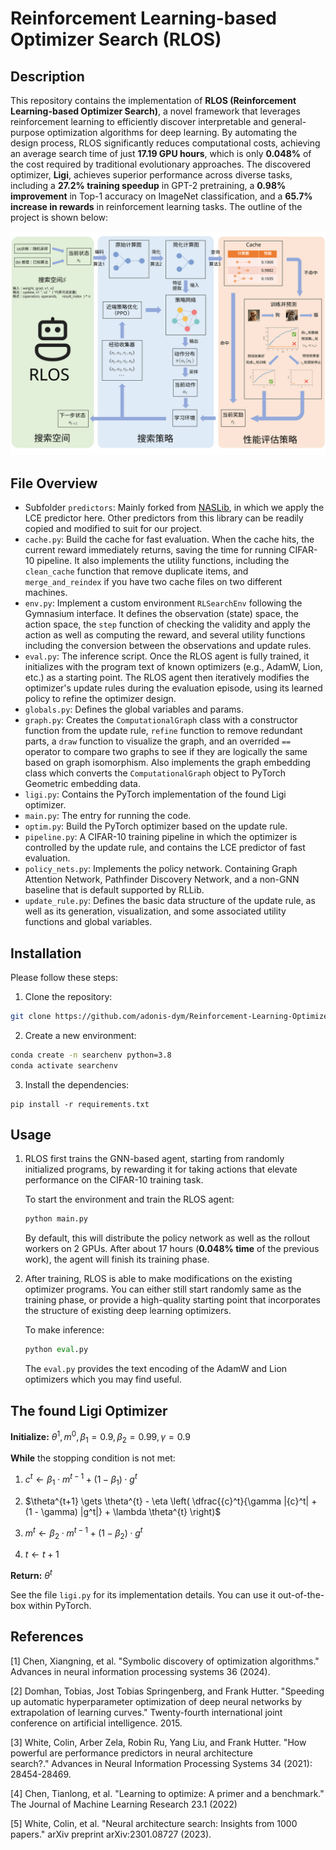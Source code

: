 # Reinforcement Learning-based Optimizer Search (RLOS)

## Description

This repository contains the implementation of **RLOS (Reinforcement Learning-based Optimizer Search)**, a novel framework that leverages reinforcement learning to efficiently discover interpretable and general-purpose optimization algorithms for deep learning. By automating the design process, RLOS significantly reduces computational costs, achieving an average search time of just **17.19 GPU hours**, which is only **0.048%** of the cost required by traditional evolutionary approaches. The discovered optimizer, **Ligi**, achieves superior performance across diverse tasks, including a **27.2% training speedup** in GPT-2 pretraining, a **0.98% improvement** in Top-1 accuracy on ImageNet classification, and a **65.7% increase in rewards** in reinforcement learning tasks. The outline of the project is shown below:

![diagram](diagram.svg)


## File Overview
- Subfolder `predictors`: Mainly forked from [NASLib](https://github.com/automl/naslib), in which we apply the LCE predictor here. Other predictors from this library can be readily copied and modified to suit for our project.
- `cache.py`: Build the cache for fast evaluation. When the cache hits, the current reward immediately returns, saving the time for running CIFAR-10 pipeline. It also implements the utility functions, including the `clean_cache` function that remove duplicate items, and `merge_and_reindex` if you have two cache files on two different machines.
- `env.py`: Implement a custom environment `RLSearchEnv` following the Gymnasium interface. It defines the observation (state) space, the action space, the `step` function of checking the validity and apply the action as well as computing the reward, and several utility functions including the conversion between the observations and update rules.
- `eval.py`: The inference script. Once the RLOS agent is fully trained, it initializes with the program text of known optimizers (e.g., AdamW, Lion, etc.) as a starting point. The RLOS agent then iteratively modifies the optimizer's update rules during the evaluation episode, using its learned policy to refine the optimizer design.
- `globals.py`: Defines the global variables and params.
- `graph.py`: Creates the `ComputationalGraph` class with a constructor function from the update rule, `refine` function to remove redundant parts, a `draw` function to visualize the graph, and an overrided `==` operator to compare two graphs to see if they are logically the same based on graph isomorphism. Also implements the graph embedding class which converts the `ComputationalGraph` object to PyTorch Geometric embedding data.
- `ligi.py`: Contains the PyTorch implementation of the found Ligi optimizer.
- `main.py`: The entry for running the code.
- `optim.py`: Build the PyTorch optimizer based on the update rule.
- `pipeline.py`: A CIFAR-10 training pipeline in which the optimizer is controlled by the update rule, and contains the LCE predictor of fast evaluation.
- `policy_nets.py`: Implements the policy network. Containing Graph Attention Network, Pathfinder Discovery Network, and a non-GNN baseline that is default supported by RLLib.
- `update_rule.py`: Defines the basic data structure of the update rule, as well as its generation, visualization, and some associated utility functions and global variables.


## Installation
Please follow these steps:
1. Clone the repository:
```bash
git clone https://github.com/adonis-dym/Reinforcement-Learning-Optimizer-Search.git
```
2. Create a new environment:
```bash
conda create -n searchenv python=3.8
conda activate searchenv
```
3. Install the dependencies:
```
pip install -r requirements.txt
```
## Usage
1. RLOS first trains the GNN-based agent, starting from randomly initialized programs, by rewarding it for taking actions that elevate performance on the CIFAR-10 training task.

   To start the environment and train the RLOS agent:
   ```python
   python main.py
    ```

    By default, this will distribute the policy network as well as the rollout workers on 2 GPUs. After about 17 hours (**0.048% time** of the previous work), the agent will finish its training phase.

2. After training, RLOS is able to make modifications on the existing optimizer programs. You can either still start randomly same as the training phase, or provide a high-quality starting point that incorporates the structure of existing deep learning optimizers.

    To make inference:
    ```python
    python eval.py
    ```
    The `eval.py` provides the text encoding of the AdamW and Lion optimizers which you may find useful.

## The found Ligi Optimizer

**Initialize:**  $\theta^1, m^0, \beta_1 = 0.9, \beta_2 = 0.99, \gamma = 0.9$

**While** the stopping condition is not met:
1. $c^t \gets \beta_1 \cdot m^{t-1} + (1 - \beta_1) \cdot g^t$

2. $\theta^{t+1} \gets \theta^{t} - \eta \left( \dfrac{{c}^t}{\gamma |{c}^t| + (1 - \gamma) |g^t|} + \lambda \theta^{t} \right)$  

3. $m^t \gets \beta_2 \cdot m^{t-1} + (1 - \beta_2) \cdot g^t$

4. $t \gets t + 1$

**Return:** $\theta^t$

See the file `ligi.py` for its implementation details. You can use it out-of-the-box within PyTorch.
## References
[1] Chen, Xiangning, et al. "Symbolic discovery of optimization algorithms." Advances in neural information processing systems 36 (2024).

[2] Domhan, Tobias, Jost Tobias Springenberg, and Frank Hutter. "Speeding up automatic hyperparameter optimization of deep neural networks by extrapolation of learning curves." Twenty-fourth international joint conference on artificial intelligence. 2015.

[3] White, Colin, Arber Zela, Robin Ru, Yang Liu, and Frank Hutter. "How powerful are performance predictors in neural architecture search?." Advances in Neural Information Processing Systems 34 (2021): 28454-28469.

[4] Chen, Tianlong, et al. "Learning to optimize: A primer and a benchmark." The Journal of Machine Learning Research 23.1 (2022)

[5] White, Colin, et al. "Neural architecture search: Insights from 1000 papers." arXiv preprint arXiv:2301.08727 (2023).
